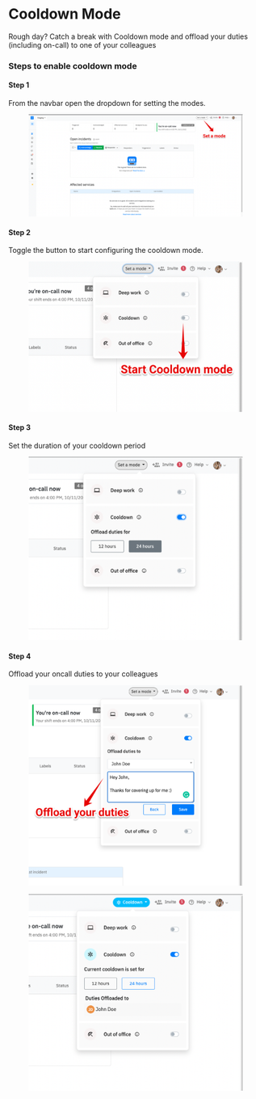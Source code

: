 # Cooldown Mode

Rough day? Catch a break with Cooldown mode and offload your duties (including on-call) to one of your colleagues



### Steps to enable cooldown mode

#### Step 1

From the navbar open the dropdown for setting the modes.

<figure><img src="../.gitbook/assets/image (15).png" alt=""><figcaption></figcaption></figure>

#### Step 2

Toggle the button to start configuring the cooldown mode.

<figure><img src="../.gitbook/assets/image (4) (2).png" alt=""><figcaption></figcaption></figure>

#### Step 3

Set the duration of your cooldown period

<figure><img src="../.gitbook/assets/image (14).png" alt=""><figcaption></figcaption></figure>

#### Step 4

Offload your oncall duties to your colleagues

<figure><img src="../.gitbook/assets/image (11) (2).png" alt=""><figcaption></figcaption></figure>

<figure><img src="../.gitbook/assets/image (13).png" alt=""><figcaption></figcaption></figure>
